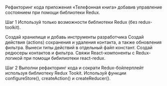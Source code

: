Pефакторинг кода приложения «Телефонная книга» добавив управление состоянием при помощи библиотеки Redux.

Шаг 1
Используй только возможности библиотеки Redux (без redux-toolkit).

Создай хранилище и добавь инструменты разработчика
Создай действия (actions) сохранения и удаления контакта, а также обновления фильтра.
Вынеси типы действий в отдельный файл констант.
Создай редюсеры контактов и фильтра.
Свяжи React-компоненты с Redux-логикой при помощи бибилиотеки react-redux.

Шаг 2
Выполни рефакторинг кода и сократи Redux-бойлерплейт используя библиотеку Redux Tookit. Используй функции configureStore(), createAction() и createReducer().